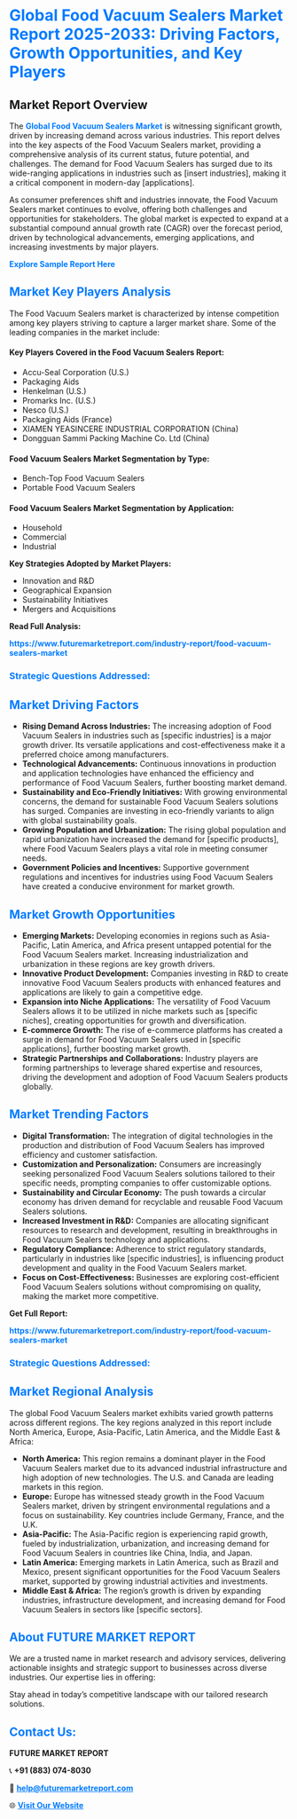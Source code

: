 <h1 style="color: #007BFF;">Global Food Vacuum Sealers Market Report 2025-2033: Driving Factors, Growth Opportunities, and Key Players</h1>

<section id="overview">
<h2>Market Report Overview</h2>
<p>The <a href="https://www.futuremarketreport.com/industry-report/food-vacuum-sealers-market" style="color: #007BFF; text-decoration: none;"><strong>Global Food Vacuum Sealers Market</strong></a> is witnessing significant growth, driven by increasing demand across various industries. This report delves into the key aspects of the Food Vacuum Sealers market, providing a comprehensive analysis of its current status, future potential, and challenges. The demand for Food Vacuum Sealers has surged due to its wide-ranging applications in industries such as [insert industries], making it a critical component in modern-day [applications].</p>
<p>As consumer preferences shift and industries innovate, the Food Vacuum Sealers market continues to evolve, offering both challenges and opportunities for stakeholders. The global market is expected to expand at a substantial compound annual growth rate (CAGR) over the forecast period, driven by technological advancements, emerging applications, and increasing investments by major players.</p>
</section>

<section id="overview">
<p><a href="https://www.futuremarketreport.com/request-sample/reportId=87247" style="color: #007BFF; text-decoration: none;"><strong>Explore Sample Report Here</strong></a></p>
</section>

<section id="key-players">
<h2 style="color: #007BFF;">Market Key Players Analysis</h2>
<p>The Food Vacuum Sealers market is characterized by intense competition among key players striving to capture a larger market share. Some of the leading companies in the market include:</p>
<h4>Key Players Covered in the Food Vacuum Sealers Report:</h4>
<ul><li>Accu-Seal Corporation (U.S.)</li><li>Packaging Aids</li><li>Henkelman (U.S.)</li><li>Promarks Inc. (U.S.)</li><li>Nesco (U.S.)</li><li>Packaging Aids (France)</li><li>XIAMEN YEASINCERE INDUSTRIAL CORPORATION (China)</li><li>Dongguan Sammi Packing Machine Co. Ltd (China)</li></ul>
<h4>Food Vacuum Sealers Market Segmentation by Type:</h4>
<ul><li>Bench-Top Food Vacuum Sealers</li><li>Portable Food Vacuum Sealers</li></ul>

<h4>Food Vacuum Sealers Market Segmentation by Application:</h4>
<ul><li>Household</li><li>Commercial</li><li>Industrial</li></ul>
<p><strong>Key Strategies Adopted by Market Players:</strong></p>
<ul>
<li>Innovation and R&D</li>
<li>Geographical Expansion</li>
<li>Sustainability Initiatives</li>
<li>Mergers and Acquisitions</li>
</ul>
</section>

<section>
<p><strong>Read Full Analysis: </strong></p><a href="https://www.futuremarketreport.com/industry-report/food-vacuum-sealers-market" style="color: #007BFF; text-decoration: none;"><strong>https://www.futuremarketreport.com/industry-report/food-vacuum-sealers-market</strong></a>
<h3 style="color: #007BFF;">Strategic Questions Addressed:</h3>
</section>

<section id="driving-factors">
<h2 style="color: #007BFF;">Market Driving Factors</h2>
<ul>
<li><strong>Rising Demand Across Industries:</strong> The increasing adoption of Food Vacuum Sealers in industries such as [specific industries] is a major growth driver. Its versatile applications and cost-effectiveness make it a preferred choice among manufacturers.</li>
<li><strong>Technological Advancements:</strong> Continuous innovations in production and application technologies have enhanced the efficiency and performance of Food Vacuum Sealers, further boosting market demand.</li>
<li><strong>Sustainability and Eco-Friendly Initiatives:</strong> With growing environmental concerns, the demand for sustainable Food Vacuum Sealers solutions has surged. Companies are investing in eco-friendly variants to align with global sustainability goals.</li>
<li><strong>Growing Population and Urbanization:</strong> The rising global population and rapid urbanization have increased the demand for [specific products], where Food Vacuum Sealers plays a vital role in meeting consumer needs.</li>
<li><strong>Government Policies and Incentives:</strong> Supportive government regulations and incentives for industries using Food Vacuum Sealers have created a conducive environment for market growth.</li>
</ul>
</section>

<section id="growth-opportunities">
<h2 style="color: #007BFF;">Market Growth Opportunities</h2>
<ul>
<li><strong>Emerging Markets:</strong> Developing economies in regions such as Asia-Pacific, Latin America, and Africa present untapped potential for the Food Vacuum Sealers market. Increasing industrialization and urbanization in these regions are key growth drivers.</li>
<li><strong>Innovative Product Development:</strong> Companies investing in R&D to create innovative Food Vacuum Sealers products with enhanced features and applications are likely to gain a competitive edge.</li>
<li><strong>Expansion into Niche Applications:</strong> The versatility of Food Vacuum Sealers allows it to be utilized in niche markets such as [specific niches], creating opportunities for growth and diversification.</li>
<li><strong>E-commerce Growth:</strong> The rise of e-commerce platforms has created a surge in demand for Food Vacuum Sealers used in [specific applications], further boosting market growth.</li>
<li><strong>Strategic Partnerships and Collaborations:</strong> Industry players are forming partnerships to leverage shared expertise and resources, driving the development and adoption of Food Vacuum Sealers products globally.</li>
</ul>
</section>

<section id="trending-factors">
<h2 style="color: #007BFF;">Market Trending Factors</h2>
<ul>
<li><strong>Digital Transformation:</strong> The integration of digital technologies in the production and distribution of Food Vacuum Sealers has improved efficiency and customer satisfaction.</li>
<li><strong>Customization and Personalization:</strong> Consumers are increasingly seeking personalized Food Vacuum Sealers solutions tailored to their specific needs, prompting companies to offer customizable options.</li>
<li><strong>Sustainability and Circular Economy:</strong> The push towards a circular economy has driven demand for recyclable and reusable Food Vacuum Sealers solutions.</li>
<li><strong>Increased Investment in R&D:</strong> Companies are allocating significant resources to research and development, resulting in breakthroughs in Food Vacuum Sealers technology and applications.</li>
<li><strong>Regulatory Compliance:</strong> Adherence to strict regulatory standards, particularly in industries like [specific industries], is influencing product development and quality in the Food Vacuum Sealers market.</li>
<li><strong>Focus on Cost-Effectiveness:</strong> Businesses are exploring cost-efficient Food Vacuum Sealers solutions without compromising on quality, making the market more competitive.</li>
</ul>
</section>

<section>
<p><strong>Get Full Report: </strong></p><a href="https://www.futuremarketreport.com/industry-report/food-vacuum-sealers-market" style="color: #007BFF; text-decoration: none;"><strong>https://www.futuremarketreport.com/industry-report/food-vacuum-sealers-market</strong></a>
<h3 style="color: #007BFF;">Strategic Questions Addressed:</h3>
</section>


<section id="regional-analysis">
<h2 style="color: #007BFF;">Market Regional Analysis</h2>
<p>The global Food Vacuum Sealers market exhibits varied growth patterns across different regions. The key regions analyzed in this report include North America, Europe, Asia-Pacific, Latin America, and the Middle East & Africa:</p>
<ul>
<li><strong>North America:</strong> This region remains a dominant player in the Food Vacuum Sealers market due to its advanced industrial infrastructure and high adoption of new technologies. The U.S. and Canada are leading markets in this region.</li>
<li><strong>Europe:</strong> Europe has witnessed steady growth in the Food Vacuum Sealers market, driven by stringent environmental regulations and a focus on sustainability. Key countries include Germany, France, and the U.K.</li>
<li><strong>Asia-Pacific:</strong> The Asia-Pacific region is experiencing rapid growth, fueled by industrialization, urbanization, and increasing demand for Food Vacuum Sealers in countries like China, India, and Japan.</li>
<li><strong>Latin America:</strong> Emerging markets in Latin America, such as Brazil and Mexico, present significant opportunities for the Food Vacuum Sealers market, supported by growing industrial activities and investments.</li>
<li><strong>Middle East & Africa:</strong> The region’s growth is driven by expanding industries, infrastructure development, and increasing demand for Food Vacuum Sealers in sectors like [specific sectors].</li>
</ul>
</section>

<footer>
<h2 style="color: #007BFF;">About FUTURE MARKET REPORT</h2>
<p>We are a trusted name in market research and advisory services, delivering actionable insights and strategic support to businesses across diverse industries. Our expertise lies in offering:</p>

<p>Stay ahead in today’s competitive landscape with our tailored research solutions.</p>

<h2 style="color: #007BFF;">Contact Us:</h2>
<p><strong>FUTURE MARKET REPORT</strong></p>
<p>📞 <strong>+91 (883) 074-8030</strong></p>
<p>📧 <strong><a href="mailto:help@futuremarketreport.com" style="color: #007BFF;">help@futuremarketreport.com</a></strong></p>
<p>🌐 <strong><a href="https://www.futuremarketreport.com/" style="color: #007BFF;">Visit Our Website</a></strong></p>
</footer>